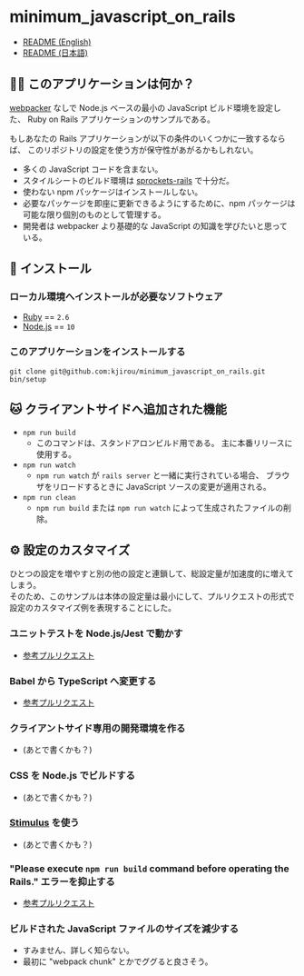 # minimum_javascript_on_rails

- [README (English)](/README.md)
- [README (日本語)](/README.ja.md)

## :tipping_hand_woman: このアプリケーションは何か？

[webpacker](https://github.com/rails/webpacker) なしで Node.js ベースの最小の JavaScript ビルド環境を設定した、
  Ruby on Rails アプリケーションのサンプルである。

もしあなたの Rails アプリケーションが以下の条件のいくつかに一致するならば、
  このリポジトリの設定を使う方が保守性があがるかもしれない。

- 多くの JavaScript コードを含まない。
- スタイルシートのビルド環境は [sprockets-rails](https://github.com/rails/sprockets-rails) で十分だ。
- 使わない npm パッケージはインストールしない。
- 必要なパッケージを即座に更新できるようにするために、npm パッケージは可能な限り個別のものとして管理する。
- 開発者は webpacker より基礎的な JavaScript の知識を学びたいと思っている。


## :wrench: インストール
### ローカル環境へインストールが必要なソフトウェア

- [Ruby](https://www.ruby-lang.org/) == `2.6`
- [Node.js](https://nodejs.org/) == `10`

### このアプリケーションをインストールする

```
git clone git@github.com:kjirou/minimum_javascript_on_rails.git
bin/setup
```


## :cat: クライアントサイドへ追加された機能

- `npm run build`
  - このコマンドは、スタンドアロンビルド用である。 主に本番リリースに使用する。
- `npm run watch`
  - `npm run watch` が `rails server` と一緒に実行されている場合、
    ブラウザをリロードするときに JavaScript ソースの変更が適用される。
- `npm run clean`
  - `npm run build` または `npm run watch` によって生成されたファイルの削除。


## :gear: 設定のカスタマイズ

ひとつの設定を増やすと別の他の設定と連鎖して、総設定量が加速度的に増えてしまう。  
そのため、このサンプルは本体の設定量は最小にして、プルリクエストの形式で設定のカスタマイズ例を表現することにした。

### ユニットテストを Node.js/Jest で動かす

- [参考プルリクエスト](https://github.com/kjirou/minimum_javascript_on_rails/pull/9)

### Babel から TypeScript へ変更する

- [参考プルリクエスト](https://github.com/kjirou/minimum_javascript_on_rails/pull/10)

### クライアントサイド専用の開発環境を作る

- (あとで書くかも？)

### CSS を Node.js でビルドする

- (あとで書くかも？)

### [Stimulus](https://github.com/stimulusjs/stimulus) を使う

- (あとで書くかも？)

### "Please execute `npm run build` command before operating the Rails." エラーを抑止する

- [参考プルリクエスト](https://github.com/kjirou/minimum_javascript_on_rails/pull/8)

### ビルドされた JavaScript ファイルのサイズを減少する

- すみません、詳しく知らない。
- 最初に "webpack chunk" とかでググると良さそう。
